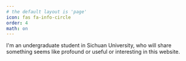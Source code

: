```yaml
---
# the default layout is 'page'
icon: fas fa-info-circle
order: 4
math: on
---
```


I'm an undergraduate student in Sichuan University, who will share something seems like profound or useful or interesting in this website.
